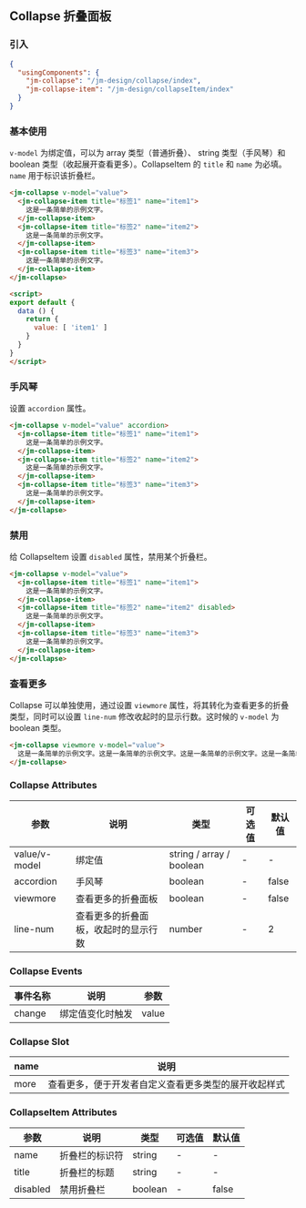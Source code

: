 ## Collapse 折叠面板

### 引入

```json
{
  "usingComponents": {
    "jm-collapse": "/jm-design/collapse/index",
    "jm-collapse-item": "/jm-design/collapseItem/index"
  }
}
```

### 基本使用

`v-model` 为绑定值，可以为 array 类型（普通折叠）、 string 类型（手风琴）和 boolean 类型（收起展开查看更多）。CollapseItem 的 `title` 和 `name` 为必填。`name` 用于标识该折叠栏。

```html
<jm-collapse v-model="value">
  <jm-collapse-item title="标签1" name="item1">
    这是一条简单的示例文字。
  </jm-collapse-item>
  <jm-collapse-item title="标签2" name="item2">
    这是一条简单的示例文字。
  </jm-collapse-item>
  <jm-collapse-item title="标签3" name="item3">
    这是一条简单的示例文字。
  </jm-collapse-item>
</jm-collapse>

<script>
export default {
  data () {
    return {
      value: [ 'item1' ]
    }
  }
}
</script>
```

### 手风琴

设置 `accordion` 属性。

```html
<jm-collapse v-model="value" accordion>
  <jm-collapse-item title="标签1" name="item1">
    这是一条简单的示例文字。
  </jm-collapse-item>
  <jm-collapse-item title="标签2" name="item2">
    这是一条简单的示例文字。
  </jm-collapse-item>
  <jm-collapse-item title="标签3" name="item3">
    这是一条简单的示例文字。
  </jm-collapse-item>
</jm-collapse>
```

### 禁用

给 CollapseItem 设置 `disabled` 属性，禁用某个折叠栏。

```html
<jm-collapse v-model="value">
  <jm-collapse-item title="标签1" name="item1">
    这是一条简单的示例文字。
  </jm-collapse-item>
  <jm-collapse-item title="标签2" name="item2" disabled>
    这是一条简单的示例文字。
  </jm-collapse-item>
  <jm-collapse-item title="标签3" name="item3">
    这是一条简单的示例文字。
  </jm-collapse-item>
</jm-collapse>
```

### 查看更多

Collapse 可以单独使用，通过设置 `viewmore` 属性，将其转化为查看更多的折叠类型，同时可以设置 `line-num` 修改收起时的显示行数。这时候的 `v-model` 为 boolean 类型。

```html
<jm-collapse viewmore v-model="value">
  这是一条简单的示例文字。这是一条简单的示例文字。这是一条简单的示例文字。这是一条简单的示例文字。这是一条简单的示例文字。这是一条简单的示例文字。这是一条简单的示例文字。这是一条简单的示例文字。
</jm-collapse>
```

### Collapse Attributes

| 参数      | 说明                                 | 类型      | 可选值       | 默认值   |
|---------- |------------------------------------ |---------- |------------- |-------- |
| value/v-model | 绑定值 | string / array / boolean | - | - |
| accordion | 手风琴 | boolean | - | false |
| viewmore | 查看更多的折叠面板 | boolean | - | false |
| line-num | 查看更多的折叠面板，收起时的显示行数 | number | - | 2 |

### Collapse Events

| 事件名称      | 说明                                 | 参数     |
|------------- |------------------------------------ |--------- |
| change | 绑定值变化时触发 | value |

### Collapse Slot

| name      | 说明       |
|------------- |----------- |
| more | 查看更多，便于开发者自定义查看更多类型的展开收起样式 |

### CollapseItem Attributes

| 参数      | 说明                                 | 类型      | 可选值       | 默认值   |
|---------- |------------------------------------ |---------- |------------- |-------- |
| name | 折叠栏的标识符 | string | - | - |
| title | 折叠栏的标题 | string | - | - |
| disabled | 禁用折叠栏 | boolean | - | false |
